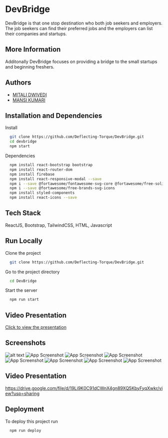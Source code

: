 
# DevBridge

DevBridge is that one stop destination who both job seekers and employers. The job seekers can find their preferred jobs and the employers can list their companies and startups.


## More Information

Additonally DevBridge focuses on providing a bridge to the small startups and beginning freshers.


## Authors

- [MITALI DWIVEDI](https://www.github.com/Deflecting-Torque)
- [MANSI KUMARI](https://www.github.com/kmansimtg)




## Installation and Dependencies

Install 

```bash
  git clone https://github.com/Deflecting-Torque/DevBridge.git
  cd devbridge
  npm start
```
Dependencies 

```bash
  npm install react-bootstrap bootstrap
  npm install react-router-dom
  npm install firebase
  npm install react-responsive-modal --save
  npm i --save @fortawesome/fontawesome-svg-core @fortawesome/free-solid-svg-icons @fortawesome/react-fontawesome
  npm i --save @fortawesome/free-brands-svg-icons
  npm install styled-components
  npm install react-icons --save
```
    
## Tech Stack

 ReactJS, Bootstrap, TailwindCSS, HTML, Javascript


## Run Locally

Clone the project

```bash
  git clone https://github.com/Deflecting-Torque/DevBridge.git
```

Go to the project directory

```bash
  cd DevBridge
```



Start the server

```bash
  npm run start
```


## Video Presentation

[Click to view the presentation](https://www.canva.com/design/DAFgDYvDMAM/yN6TtcHIn9tjtWvbZ6tI2g/edit?utm_content=DAFgDYvDMAM&utm_campaign=designshare&utm_medium=link2&utm_source=sharebutton)


## Screenshots

![alt text](https://drive.google.com/file/d/1qqDgTxuHEagwuVVhMWS-EIcElECLmezQ/view?usp=sharing)
![App Screenshot](https://drive.google.com/file/d/1qqDgTxuHEagwuVVhMWS-EIcElECLmezQ/view?usp=sharing)
![App Screenshot](https://drive.google.com/file/d/1Av3PymW_qaSdsmToyVwX62rEzSlCaoxR/view?usp=sharing)
![App Screenshot](https://drive.google.com/file/d/1qgyPbarX7czv1-fLa4Ra-LV_gT-aKqUg/view?usp=sharing)
![App Screenshot](https://drive.google.com/file/d/1LoEiOZNa5psSfar4XLcQh9wieXOggr0G/view?usp=sharing)
![App Screenshot](https://drive.google.com/file/d/1unsEIqANrJ5Gh0VX5CEKLeDBWg0W-7mN/view?usp=sharing)
![App Screenshot](https://drive.google.com/file/d/12X_VkDac9IXOOvOR4x3F1_TCIuRbcnrS/view?usp=sharing)
![App Screenshot](https://drive.google.com/file/d/1ULUeILPeyNQBTzR6GG42RZ2iojg2b_mo/view?usp=sharing)



## Video Presentation

https://drive.google.com/file/d/19Li9K0C91dCWnX4gn89XQ5KbyFyqXwkr/view?usp=sharing


## Deployment

To deploy this project run

```bash
  npm run deploy
```

